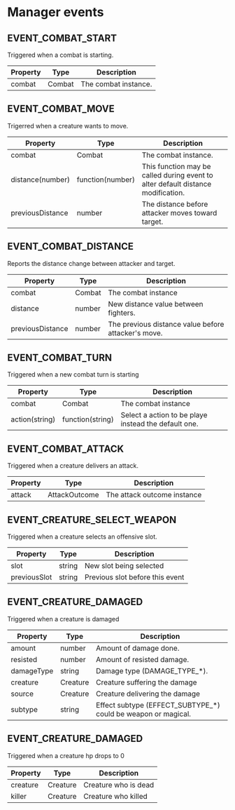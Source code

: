 # Manager events

## EVENT_COMBAT_START

Triggered when a combat is starting.

| Property         | Type              | Description                                                                       |
|------------------|-------------------|-----------------------------------------------------------------------------------|
| combat           | Combat            | The combat instance.                                                              |

## EVENT_COMBAT_MOVE

Trigerred when a creature wants to move.

| Property         | Type              | Description                                                                       |
|------------------|-------------------|-----------------------------------------------------------------------------------|
| combat           | Combat            | The combat instance.                                                              |
| distance(number) | function(number)  | This function may be called during event to alter default distance modification.  |
| previousDistance | number            | The distance before attacker moves toward target.                                 |

## EVENT_COMBAT_DISTANCE

Reports the distance change between attacker and target.

| Property      | Type      | Description                                        |
|---------------|-----------|----------------------------------------------------|
| combat        | Combat    | The combat instance                                |
| distance      | number    | New distance value between fighters.               |
| previousDistance | number | The previous distance value before attacker's move. |

## EVENT_COMBAT_TURN

Triggered when a new combat turn is starting 

| Property       | Type             | Description                                          |
|----------------|------------------|------------------------------------------------------|
| combat         | Combat           | The combat instance                                  |
| action(string) | function(string) | Select a action to be playe instead the default one. |

## EVENT_COMBAT_ATTACK

Triggered when a creature delivers an attack.

| Property       | Type             | Description                                          |
|----------------|------------------|------------------------------------------------------|
| attack         | AttackOutcome    | The attack outcome instance                          |



## EVENT_CREATURE_SELECT_WEAPON

Triggered when a creature selects an offensive slot.

| Property       | Type             | Description                     |
|----------------|------------------|---------------------------------|
| slot           | string           | New slot being selected         |
| previousSlot   | string           | Previous slot before this event |

## EVENT_CREATURE_DAMAGED

Triggered when a creature is damaged

| Property   | Type     | Description                                                   |
|------------|----------|---------------------------------------------------------------|
| amount     | number   | Amount of damage done.                                        |
| resisted   | number   | Amount of resisted damage.                                    |
| damageType | string   | Damage type (DAMAGE_TYPE_*).                                  |
| creature   | Creature | Creature suffering the damage                                 |
| source     | Creature | Creature delivering the damage                                |
| subtype    | string   | Effect subtype (EFFECT_SUBTYPE_*) could be weapon or magical. |

## EVENT_CREATURE_DAMAGED

Triggered when a creature hp drops to 0

| Property | Type     | Description                                                   |
|----------|----------|---------------------------------------------------------------|
| creature | Creature | Creature who is dead                                          |
| killer   | Creature | Creature who killed                                           |

